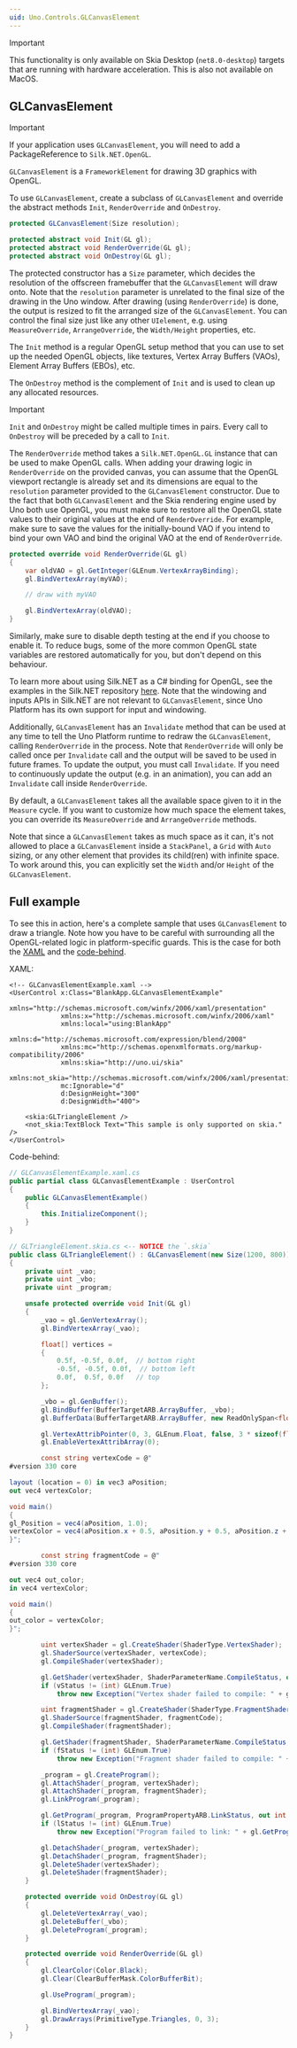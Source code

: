 ```yaml
---
uid: Uno.Controls.GLCanvasElement
---
```


> [!IMPORTANT]
> This functionality is only available on Skia Desktop (`net8.0-desktop`) targets that are running with hardware acceleration. This is also not available on MacOS.

## GLCanvasElement
    
> [!IMPORTANT]
> If your application uses `GLCanvasElement`, you will need to add a PackageReference to `Silk.NET.OpenGL`.

`GLCanvasElement` is a `FrameworkElement` for drawing 3D graphics with OpenGL.

To use `GLCanvasElement`, create a subclass of `GLCanvasElement` and override the abstract methods `Init`, `RenderOverride` and `OnDestroy`.

```csharp
protected GLCanvasElement(Size resolution);

protected abstract void Init(GL gl);
protected abstract void RenderOverride(GL gl);
protected abstract void OnDestroy(GL gl);
```

The protected constructor has a `Size` parameter, which decides the resolution of the offscreen framebuffer that the `GLCanvasElement` will draw onto. Note that the `resolution` parameter is unrelated to the final size of the drawing in the Uno window. After drawing (using `RenderOverride`) is done, the output is resized to fit the arranged size of the `GLCanvasElement`. You can control the final size just like any other `UIelement`, e.g. using `MeasureOverride`, `ArrangeOverride`, the `Width/Height` properties, etc.

The `Init` method is a regular OpenGL setup method that you can use to set up the needed OpenGL objects, like textures, Vertex Array Buffers (VAOs), Element Array Buffers (EBOs), etc.

The `OnDestroy` method is the complement of `Init` and is used to clean up any allocated resources.

> [!IMPORTANT]
> `Init` and `OnDestroy` might be called multiple times in pairs. Every call to `OnDestroy` will be preceded by a call to `Init`.

The `RenderOverride` method takes a `Silk.NET.OpenGL.GL` instance that can be used to make OpenGL calls. When adding your drawing logic in `RenderOverride` on the provided canvas, you can assume that the OpenGL viewport rectangle is already set and its dimensions are equal to the `resolution` parameter provided to the `GLCanvasElement` constructor. Due to the fact that both `GLCanvasElement` and the Skia rendering engine used by Uno both use OpenGL, you must make sure to restore all the OpenGL state values to their original values at the end of `RenderOverride`. For example, make sure to save the values for the initially-bound VAO if you intend to bind your own VAO and bind the original VAO at the end of `RenderOverride`.

```csharp
protected override void RenderOverride(GL gl)
{
    var oldVAO = gl.GetInteger(GLEnum.VertexArrayBinding);
    gl.BindVertexArray(myVAO);

    // draw with myVAO

    gl.BindVertexArray(oldVAO);
}
```

Similarly, make sure to disable depth testing at the end if you choose to enable it. To reduce bugs, some of the more common OpenGL state variables are restored automatically for you, but don't depend on this behaviour.

To learn more about using Silk.NET as a C# binding for OpenGL, see the examples in the Silk.NET repository [here](https://github.com/dotnet/Silk.NET/tree/main/examples/CSharp). Note that the windowing and inputs APIs in Silk.NET are not relevant to `GLCanvasElement`, since Uno Platform has its own support for input and windowing.

Additionally, `GLCanvasElement` has an `Invalidate` method that can be used at any time to tell the Uno Platform runtime to redraw the `GLCanvasElement`, calling `RenderOverride` in the process. Note that `RenderOverride` will only be called once per `Invalidate` call and the output will be saved to be used in future frames. To update the output, you must call `Invalidate`. If you need to continuously update the output (e.g. in an animation), you can add an `Invalidate` call inside `RenderOverride`.

By default, a `GLCanvasElement` takes all the available space given to it in the `Measure` cycle. If you want to customize how much space the element takes, you can override its `MeasureOverride` and `ArrangeOverride` methods.

Note that since a `GLCanvasElement` takes as much space as it can, it's not allowed to place a `GLCanvasElement` inside a `StackPanel`, a `Grid` with `Auto` sizing, or any other element that provides its child(ren) with infinite space. To work around this, you can explicitly set the `Width` and/or `Height` of the `GLCanvasElement`.

## Full example

To see this in action, here's a complete sample that uses `GLCanvasElement` to draw a triangle. Note how you have to be careful with surrounding all the OpenGL-related logic in platform-specific guards. This is the case for both the [XAML](platform-specific-xaml) and the [code-behind](platform-specific-csharp).

XAML:

```xaml
<!-- GLCanvasElementExample.xaml -->
<UserControl x:Class="BlankApp.GLCanvasElementExample"
             xmlns="http://schemas.microsoft.com/winfx/2006/xaml/presentation"
             xmlns:x="http://schemas.microsoft.com/winfx/2006/xaml"
             xmlns:local="using:BlankApp"
             xmlns:d="http://schemas.microsoft.com/expression/blend/2008"
             xmlns:mc="http://schemas.openxmlformats.org/markup-compatibility/2006"
             xmlns:skia="http://uno.ui/skia"
             xmlns:not_skia="http://schemas.microsoft.com/winfx/2006/xaml/presentation"
             mc:Ignorable="d"
             d:DesignHeight="300"
             d:DesignWidth="400">

    <skia:GLTriangleElement />
    <not_skia:TextBlock Text="This sample is only supported on skia." />
</UserControl>
```

Code-behind:

```csharp
// GLCanvasElementExample.xaml.cs
public partial class GLCanvasElementExample : UserControl
{
    public GLCanvasElementExample()
    {
        this.InitializeComponent();
    }
}
```

```csharp
// GLTriangleElement.skia.cs <-- NOTICE the `.skia`
public class GLTriangleElement() : GLCanvasElement(new Size(1200, 800))
{
    private uint _vao;
    private uint _vbo;
    private uint _program;

    unsafe protected override void Init(GL gl)
    {
        _vao = gl.GenVertexArray();
        gl.BindVertexArray(_vao);

        float[] vertices =
        {
            0.5f, -0.5f, 0.0f,  // bottom right
            -0.5f, -0.5f, 0.0f,  // bottom left
            0.0f,  0.5f, 0.0f   // top
        };

        _vbo = gl.GenBuffer();
        gl.BindBuffer(BufferTargetARB.ArrayBuffer, _vbo);
        gl.BufferData(BufferTargetARB.ArrayBuffer, new ReadOnlySpan<float>(vertices), BufferUsageARB.StaticDraw);

        gl.VertexAttribPointer(0, 3, GLEnum.Float, false, 3 * sizeof(float), (void*)0);
        gl.EnableVertexAttribArray(0);

        const string vertexCode = @"
#version 330 core

layout (location = 0) in vec3 aPosition;
out vec4 vertexColor;

void main()
{
gl_Position = vec4(aPosition, 1.0);
vertexColor = vec4(aPosition.x + 0.5, aPosition.y + 0.5, aPosition.z + 0.5, 1.0);
}";

        const string fragmentCode = @"
#version 330 core

out vec4 out_color;
in vec4 vertexColor;

void main()
{
out_color = vertexColor;
}";

        uint vertexShader = gl.CreateShader(ShaderType.VertexShader);
        gl.ShaderSource(vertexShader, vertexCode);
        gl.CompileShader(vertexShader);

        gl.GetShader(vertexShader, ShaderParameterName.CompileStatus, out int vStatus);
        if (vStatus != (int) GLEnum.True)
            throw new Exception("Vertex shader failed to compile: " + gl.GetShaderInfoLog(vertexShader));

        uint fragmentShader = gl.CreateShader(ShaderType.FragmentShader);
        gl.ShaderSource(fragmentShader, fragmentCode);
        gl.CompileShader(fragmentShader);

        gl.GetShader(fragmentShader, ShaderParameterName.CompileStatus, out int fStatus);
        if (fStatus != (int) GLEnum.True)
            throw new Exception("Fragment shader failed to compile: " + gl.GetShaderInfoLog(fragmentShader));

        _program = gl.CreateProgram();
        gl.AttachShader(_program, vertexShader);
        gl.AttachShader(_program, fragmentShader);
        gl.LinkProgram(_program);

        gl.GetProgram(_program, ProgramPropertyARB.LinkStatus, out int lStatus);
        if (lStatus != (int) GLEnum.True)
            throw new Exception("Program failed to link: " + gl.GetProgramInfoLog(_program));

        gl.DetachShader(_program, vertexShader);
        gl.DetachShader(_program, fragmentShader);
        gl.DeleteShader(vertexShader);
        gl.DeleteShader(fragmentShader);
    }

    protected override void OnDestroy(GL gl)
    {
        gl.DeleteVertexArray(_vao);
        gl.DeleteBuffer(_vbo);
        gl.DeleteProgram(_program);
    }

    protected override void RenderOverride(GL gl)
    {
        gl.ClearColor(Color.Black);
        gl.Clear(ClearBufferMask.ColorBufferBit);

        gl.UseProgram(_program);

        gl.BindVertexArray(_vao);
        gl.DrawArrays(PrimitiveType.Triangles, 0, 3);
    }
}
```
